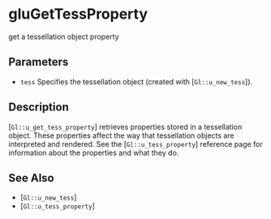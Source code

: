 # gluGetTessProperty
get a tessellation object property

## Parameters
- `tess`
  Specifies the tessellation object (created with [`Gl::u_new_tess`]).

## Description
[`Gl::u_get_tess_property`] retrieves properties stored in a
  tessellation object. These properties affect the way that tessellation
  objects are interpreted and rendered. See the [`Gl::u_tess_property`]
  reference page for information about the properties and what they do.

## See Also
- [`Gl::u_new_tess`]
- [`Gl::u_tess_property`]
